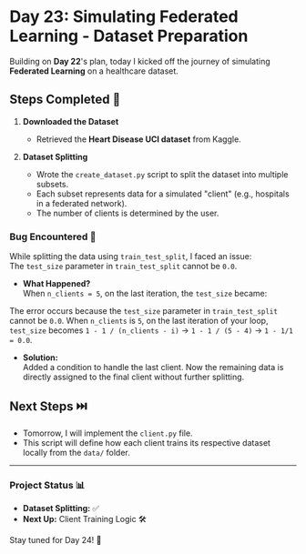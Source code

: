 # Day 23: Simulating Federated Learning - Dataset Preparation

Building on **Day 22**'s plan, today I kicked off the journey of simulating **Federated Learning** on a healthcare dataset.

## Steps Completed 🚀

1. **Downloaded the Dataset**  
   - Retrieved the **Heart Disease UCI dataset** from Kaggle.  

2. **Dataset Splitting**  
   - Wrote the `create_dataset.py` script to split the dataset into multiple subsets.  
   - Each subset represents data for a simulated "client" (e.g., hospitals in a federated network).  
   - The number of clients is determined by the user.

### Bug Encountered 🐛

While splitting the data using `train_test_split`, I faced an issue:  
The `test_size` parameter in `train_test_split` cannot be `0.0`.  

- **What Happened?**  
  When `n_clients = 5`, on the last iteration, the `test_size` became:  

The error occurs because the `test_size` parameter in `train_test_split` cannot be `0.0`. When `n_clients` is `5`, on the last iteration of your loop, `test_size` becomes `1 - 1 / (n_clients - i)` → `1 - 1 / (5 - 4)` → `1 - 1/1 = 0.0`.


- **Solution:**  
Added a condition to handle the last client. Now the remaining data is directly assigned to the final client without further splitting.

## Next Steps ⏭️  

- Tomorrow, I will implement the `client.py` file.  
- This script will define how each client trains its respective dataset locally from the `data/` folder.  

---

### Project Status 📊

- **Dataset Splitting:** ✅  
- **Next Up:** Client Training Logic 🛠️  

Stay tuned for Day 24! 🎯
